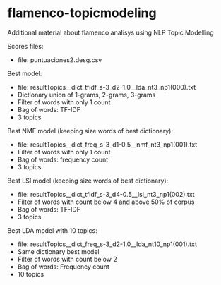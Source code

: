 # flamenco-topicmodeling
Additional material about flamenco analisys using NLP Topic Modelling

Scores files:
* file: puntuaciones2.desg.csv

Best model:
* file: resultTopics__dict_tfidf_s-3_d2-1.0__lda_nt3_np1(000).txt
* Dictionary union of 1-grams, 2-grams, 3-grams
* Filter of words with only 1 count
* Bag of words: TF-IDF
* 3 topics

Best NMF model (keeping size words of best dictionary):
* file: resultTopics__dict_freq_s-3_d1-0.5__nmf_nt3_np1(001).txt
* Filter of words with only 1 count
* Bag of words: frequency count
* 3 topics

Best LSI model (keeping size words of best dictionary):
* file: resultTopics__dict_tfidf_s-3_d4-0.5__lsi_nt3_np1(002).txt
* Filter of words with count below 4 and above 50% of corpus
* Bag of words: TF-IDF
* 3 topics

Best LDA model with 10 topics:
* file: resultTopics__dict_freq_s-3_d2-1.0__lda_nt10_np1(001).txt
* Same dictionary best model
* Filter of words with count below 2
* Bag of words: Frequency count
* 10 topics

